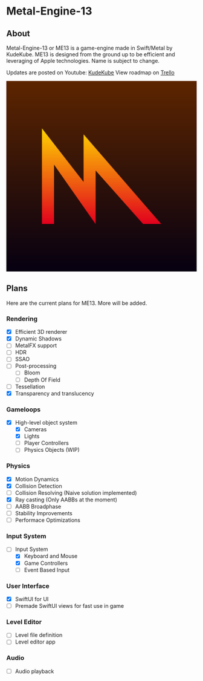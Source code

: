# Metal-Engine-13

## About ##
Metal-Engine-13 or ME13 is a game-engine made in Swift/Metal by KudeKube. ME13 is designed from the ground up to be efficient and leveraging of Apple technologies. Name is subject to change.

Updates are posted on Youtube: [KudeKube](https://www.youtube.com/channel/UCXDI-MFA_Gp8vXyaJ80Zc5Q)
View roadmap on [Trello](https://trello.com/b/eskU0MZE/metal-engine-13)

![Logo](MetalEngine.png)

## Plans ##
Here are the current plans for ME13. More will be added.

### Rendering ###
- [x] Efficient 3D renderer
- [x] Dynamic Shadows
- [ ] MetalFX support
- [ ] HDR 
- [ ] SSAO
- [ ] Post-processing
    - [ ] Bloom
    - [ ] Depth Of Field
- [ ] Tessellation
- [x] Transparency and translucency

### Gameloops ###
- [x] High-level object system
    - [x] Cameras
    - [x] Lights
    - [ ] Player Controllers
    - [ ] Physics Objects (WIP)

### Physics ###
- [x] Motion Dynamics
- [x] Collision Detection
- [ ] Collision Resolving (Naive solution implemented)
- [x] Ray casting (Only AABBs at the moment)
- [ ] AABB Broadphase
- [ ] Stability Improvements
- [ ] Performace Optimizations
 
### Input System ###
- [ ] Input System
    - [x] Keyboard and Mouse
    - [x] Game Controllers
    - [ ] Event Based Input

### User Interface ###
- [x] SwiftUI for UI
- [ ] Premade SwiftUI views for fast use in game

### Level Editor ###
- [ ] Level file definition
- [ ] Level editor app
    
### Audio ###
- [ ] Audio playback
